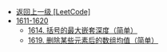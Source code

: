 - [返回上一级 [LeetCode]](LeetCode/)
- [1611-1620](LeetCode/1611-1620/)
  - [1614. 括号的最大嵌套深度（简单）](LeetCode/1611-1620/1614.%20括号的最大嵌套深度（简单）.md)
  - [1619. 删除某些元素后的数组均值（简单）](LeetCode/1611-1620/1619.%20删除某些元素后的数组均值（简单）.md)
